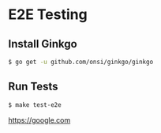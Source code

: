 # E2E Testing

## Install Ginkgo
```bash
$ go get -u github.com/onsi/ginkgo/ginkgo
```

## Run Tests
```bash
$ make test-e2e
```
https://google.com
